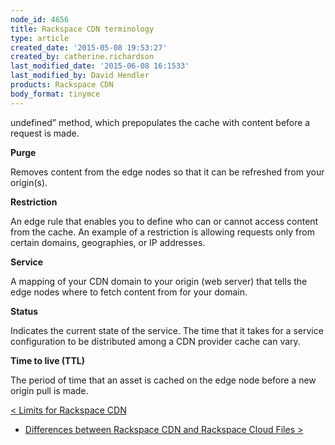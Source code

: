 ```yaml
---
node_id: 4656
title: Rackspace CDN terminology
type: article
created_date: '2015-05-08 19:53:27'
created_by: catherine.richardson
last_modified_date: '2015-06-08 16:1533'
last_modified_by: David Hendler
products: Rackspace CDN
body_format: tinymce
---
```


undefined&rdquo; method, which prepopulates the
cache with content before a request is made. 

**Purge**

Removes content from the edge nodes so that it can be refreshed from
your origin(s).

**Restriction**

An edge rule that enables you to define who can or cannot access content
from the cache. An example of a restriction is allowing requests only
from certain domains, geographies, or IP addresses.

**Service**

A mapping of your CDN domain to your origin (web server) that tells the
edge nodes where to fetch content from for your domain.  

**Status**

Indicates the current state of the service. The time that it takes for a
service configuration to be distributed among a CDN provider cache can
vary.

**Time to live (TTL)**

The period of time that an asset is cached on the edge node before a new
origin pull is made.

[\< Limits for Rackspace
CDN](https://www.rackspace.com/knowledge_center/article/limits-for-rackspace-cdn)   
-    [Differences between Rackspace CDN and Rackspace Cloud Files
\>](https://www.rackspace.com/knowledge_center/article/differences-between-rackspace-cdn-and-rackspace-cloud-files)

